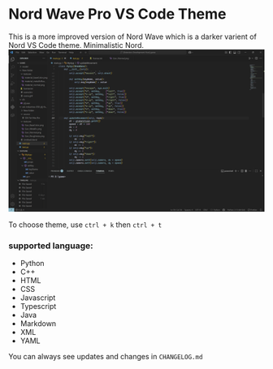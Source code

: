 # Nord Wave Pro VS Code Theme

This is a more improved version of Nord Wave which is a darker varient of Nord VS Code theme. Minimalistic Nord.
<img src="Screenshot.png">

To choose theme, use `ctrl + k` then `ctrl + t` 
### supported language:
- Python
- C++
- HTML
- CSS
- Javascript
- Typescript
- Java
- Markdown
- XML
- YAML

You can always see updates and changes in `CHANGELOG.md`
